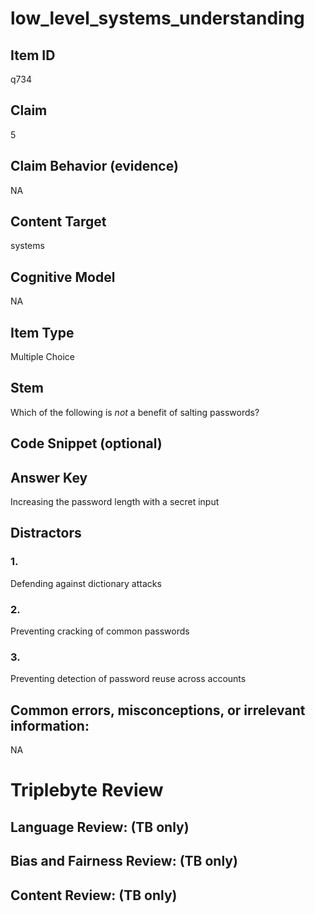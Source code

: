 # low_level_systems_understanding

## Item ID
q734

## Claim
5

## Claim Behavior (evidence)
NA

## Content Target
systems

## Cognitive Model
NA

## Item Type
Multiple Choice

## Stem
Which of the following is *not* a benefit of salting passwords?

## Code Snippet (optional)


## Answer Key
Increasing the password length with a secret input

## Distractors

### 1.
Defending against dictionary attacks

### 2.
Preventing cracking of common passwords

### 3.
Preventing detection of password reuse across accounts

## Common errors, misconceptions, or irrelevant information:
NA

# Triplebyte Review


## Language Review: (TB only)


## Bias and Fairness Review: (TB only)


## Content Review: (TB only)


